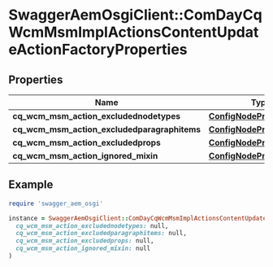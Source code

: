 # SwaggerAemOsgiClient::ComDayCqWcmMsmImplActionsContentUpdateActionFactoryProperties

## Properties

| Name | Type | Description | Notes |
| ---- | ---- | ----------- | ----- |
| **cq_wcm_msm_action_excludednodetypes** | [**ConfigNodePropertyArray**](ConfigNodePropertyArray.md) |  | [optional] |
| **cq_wcm_msm_action_excludedparagraphitems** | [**ConfigNodePropertyArray**](ConfigNodePropertyArray.md) |  | [optional] |
| **cq_wcm_msm_action_excludedprops** | [**ConfigNodePropertyArray**](ConfigNodePropertyArray.md) |  | [optional] |
| **cq_wcm_msm_action_ignored_mixin** | [**ConfigNodePropertyArray**](ConfigNodePropertyArray.md) |  | [optional] |

## Example

```ruby
require 'swagger_aem_osgi'

instance = SwaggerAemOsgiClient::ComDayCqWcmMsmImplActionsContentUpdateActionFactoryProperties.new(
  cq_wcm_msm_action_excludednodetypes: null,
  cq_wcm_msm_action_excludedparagraphitems: null,
  cq_wcm_msm_action_excludedprops: null,
  cq_wcm_msm_action_ignored_mixin: null
)
```


